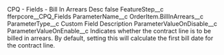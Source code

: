 <?xml version="1.0" encoding="UTF-8"?>
<CustomMetadata xmlns="http://soap.sforce.com/2006/04/metadata" xmlns:xsi="http://www.w3.org/2001/XMLSchema-instance" xmlns:xsd="http://www.w3.org/2001/XMLSchema">
    <label>CPQ - Fields - Bill In Arrears Desc</label>
    <protected>false</protected>
    <values>
        <field>FeatureStep__c</field>
        <value xsi:type="xsd:string">fferpcore__CPQ_Fields</value>
    </values>
    <values>
        <field>ParameterName__c</field>
        <value xsi:type="xsd:string">OrderItem.BillInArrears__c</value>
    </values>
    <values>
        <field>ParameterType__c</field>
        <value xsi:type="xsd:string">Custom Field Description</value>
    </values>
    <values>
        <field>ParameterValueOnDisable__c</field>
        <value xsi:nil="true"/>
    </values>
    <values>
        <field>ParameterValueOnEnable__c</field>
        <value xsi:type="xsd:string">Indicates whether the contract line is to be billed in arrears. By default, setting this will calculate the first bill date for the contract line.</value>
    </values>
</CustomMetadata>
